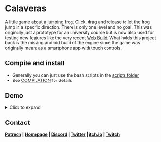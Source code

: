 # Calaveras
A little game about a jumping frog. Click, drag and release to let the frog jump in a specific direction. There is only one level and no goal. This was originally just a prototype for an university course but is now also used for testing new features like the very recent [Web Build](https://vector-wolf.itch.io/calaveras). What holds this project back is the missing android build of the engine since the game was originally meant as a smartphone app with touch controls.
## Compile and install
* Generally you can just use the bash scripts in the [scripts folder](/scripts)
* See [COMPILATION](/COMPILATION) for details
## Demo
<details><summary>Click to expand</summary>
  
  ![Calaveras Gif](readme/Calaveras.gif)
 
</details>

## Contact
**[Patreon](https://www.patreon.com/agoutigames) | [Homepage](https://agouti.games) | [Discord](https://discord.gg/thAaD9e) | [Twitter](https://twitter.com/agoutigames) | [itch.io](https://agoutigames.itch.io/) | [Twitch](https://www.twitch.tv/agouti_games)**
